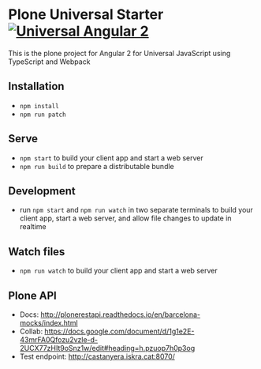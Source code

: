 # Plone Universal Starter [![Universal Angular 2](https://img.shields.io/badge/universal-angular2-brightgreen.svg?style=flat)](https://github.com/angular/universal)

This is the plone project for Angular 2 for Universal JavaScript using TypeScript and Webpack

## Installation

* `npm install`
* `npm run patch`

## Serve

* `npm start` to build your client app and start a web server
* `npm run build` to prepare a distributable bundle

## Development
* run `npm start` and `npm run watch` in two separate terminals to build your client app, start a web server, and allow file changes to update in realtime

## Watch files
* `npm run watch` to build your client app and start a web server


## Plone API

* Docs: http://plonerestapi.readthedocs.io/en/barcelona-mocks/index.html
* Collab: https://docs.google.com/document/d/1g1e2E-43mrFA0Qfozu2vzle-d-2UCX77zHIt9oSnz1w/edit#heading=h.pzuop7h0p3og
* Test endpoint: http://castanyera.iskra.cat:8070/
